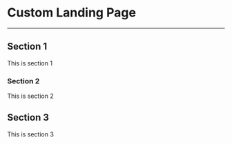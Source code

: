 # Custom Landing Page

---

## Section 1

This is section 1

### Section 2

This is section 2

## Section 3

This is section 3